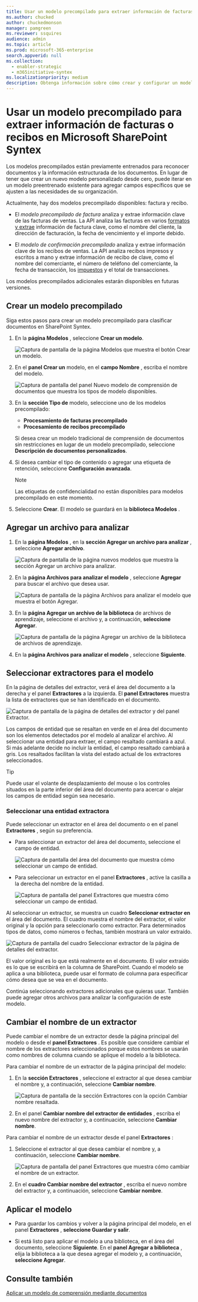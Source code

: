 ```yaml
---
title: Usar un modelo precompilado para extraer información de facturas o recibos en Microsoft SharePoint Syntex
ms.author: chucked
author: chuckedmonson
manager: pamgreen
ms.reviewer: ssquires
audience: admin
ms.topic: article
ms.prod: microsoft-365-enterprise
search.appverid: null
ms.collection:
  - enabler-strategic
  - m365initiative-syntex
ms.localizationpriority: medium
description: Obtenga información sobre cómo crear y configurar un modelo precompilado en SharePoint Syntex.
---
```


# <a name="use-a-prebuilt-model-to-extract-info-from-invoices-or-receipts-in-microsoft-sharepoint-syntex"></a>Usar un modelo precompilado para extraer información de facturas o recibos en Microsoft SharePoint Syntex

Los modelos precompilados están previamente entrenados para reconocer documentos y la información estructurada de los documentos. En lugar de tener que crear un nuevo modelo personalizado desde cero, puede iterar en un modelo preentrenado existente para agregar campos específicos que se ajusten a las necesidades de su organización. 

Actualmente, hay dos modelos precompilado disponibles: factura y recibo.

- El *modelo precompilado de factura* analiza y extrae información clave de las facturas de ventas. La API analiza las facturas en varios [formatos y extrae](/azure/applied-ai-services/form-recognizer/concept-invoice#field-extraction) información de factura clave, como el nombre del cliente, la dirección de facturación, la fecha de vencimiento y el importe debido.

- El *modelo de confirmación precompilado* analiza y extrae información clave de los recibos de ventas. La API analiza recibos impresos y escritos a mano y extrae información de recibo de clave, como el nombre del comerciante, el número de teléfono del comerciante, la fecha de transacción, los [impuestos](/azure/applied-ai-services/form-recognizer/concept-receipt#field-extraction) y el total de transacciones.

Los modelos precompilados adicionales estarán disponibles en futuras versiones.

## <a name="create-a-prebuilt-model"></a>Crear un modelo precompilado

Siga estos pasos para crear un modelo precompilado para clasificar documentos en SharePoint Syntex.

1. En la **página Modelos** , seleccione **Crear un modelo**.

    ![Captura de pantalla de la página Modelos que muestra el botón Crear un modelo.](../media/content-understanding/prebuilt-create-model-button.png) 

2. En el **panel Crear un** modelo, en el **campo Nombre** , escriba el nombre del modelo.

    ![Captura de pantalla del panel Nuevo modelo de comprensión de documentos que muestra los tipos de modelo disponibles.](../media/content-understanding/prebuilt-create-panel.png) 

3. En la **sección Tipo de** modelo, seleccione uno de los modelos precompilado:
   - **Procesamiento de facturas precompilado**
   - **Procesamiento de recibos precompilado**

   Si desea crear un modelo tradicional de comprensión de documentos sin restricciones en lugar de un modelo precompilado, seleccione **Descripción de documentos personalizados**.

4. Si desea cambiar el tipo de contenido o agregar una etiqueta de retención, seleccione **Configuración avanzada**.

    > [!NOTE]
    > Las etiquetas de confidencialidad no están disponibles para modelos precompilado en este momento.

5. Seleccione **Crear**. El modelo se guardará en la **biblioteca Modelos** .

## <a name="add-a-file-to-analyze"></a>Agregar un archivo para analizar

1. En la **página Modelos** , en la **sección Agregar un archivo para analizar** , seleccione **Agregar archivo**.

    ![Captura de pantalla de la página nuevos modelos que muestra la sección Agregar un archivo para analizar.](../media/content-understanding/prebuilt-add-file-to-analyze.png) 

2. En la **página Archivos para analizar el modelo** , seleccione **Agregar** para buscar el archivo que desea usar.

    ![Captura de pantalla de la página Archivos para analizar el modelo que muestra el botón Agregar.](../media/content-understanding/prebuilt-add-file-button.png) 

3. En la **página Agregar un archivo de la biblioteca** de archivos de aprendizaje, seleccione el archivo y, a continuación, **seleccione Agregar**.

    ![Captura de pantalla de la página Agregar un archivo de la biblioteca de archivos de aprendizaje.](../media/content-understanding/prebuilt-add-file-from-training-library.png) 

6. En la **página Archivos para analizar el modelo** , seleccione **Siguiente**.

## <a name="select-extractors-for-your-model"></a>Seleccionar extractores para el modelo

En la página de detalles del extractor, verá el área del documento a la derecha y el panel **Extractores** a la izquierda. El **panel Extractores** muestra la lista de extractores que se han identificado en el documento.

   ![Captura de pantalla de la página de detalles del extractor y del panel Extractor.](../media/content-understanding/prebuilt-extractor-details-page.png) 

Los campos de entidad que se resaltan en verde en el área del documento son los elementos detectados por el modelo al analizar el archivo. Al seleccionar una entidad para extraer, el campo resaltado cambiará a azul. Si más adelante decide no incluir la entidad, el campo resaltado cambiará a gris. Los resaltados facilitan la vista del estado actual de los extractores seleccionados.

> [!TIP]
> Puede usar el volante de desplazamiento del mouse o los controles situados en la parte inferior del área del documento para acercar o alejar los campos de entidad según sea necesario.

### <a name="select-an-extractor-entity"></a>Seleccionar una entidad extractora

Puede seleccionar un extractor en el área del documento o en el panel **Extractores** , según su preferencia.
 
- Para seleccionar un extractor del área del documento, seleccione el campo de entidad.

    ![Captura de pantalla del área del documento que muestra cómo seleccionar un campo de entidad.](../media/content-understanding/prebuilt-document-area-select-field.png) 

- Para seleccionar un extractor en el panel **Extractores** , active la casilla a la derecha del nombre de la entidad.

    ![Captura de pantalla del panel Extractores que muestra cómo seleccionar un campo de entidad.](../media/content-understanding/prebuilt-extractors-panel-select-field.png) 

Al seleccionar un extractor, se muestra un cuadro **Seleccionar extractor en** el área del documento. El cuadro muestra el nombre del extractor, el valor original y la opción para seleccionarlo como extractor. Para determinados tipos de datos, como números o fechas, también mostrará un valor extraído.

   ![Captura de pantalla del cuadro Seleccionar extractor de la página de detalles del extractor.](../media/content-understanding/prebuilt-select-distractor-box.png) 

El valor original es lo que está realmente en el documento. El valor extraído es lo que se escribirá en la columna de SharePoint. Cuando el modelo se aplica a una biblioteca, puede usar el formato de columna para especificar cómo desea que se vea en el documento.

Continúa seleccionando extractores adicionales que quieras usar. También puede agregar otros archivos para analizar la configuración de este modelo.

## <a name="rename-an-extractor"></a>Cambiar el nombre de un extractor

Puede cambiar el nombre de un extractor desde la página principal del modelo o desde el **panel Extractores** . Es posible que considere cambiar el nombre de los extractores seleccionados porque estos nombres se usarán como nombres de columna cuando se aplique el modelo a la biblioteca.

Para cambiar el nombre de un extractor de la página principal del modelo:

1. En la **sección Extractores** , seleccione el extractor al que desea cambiar el nombre y, a continuación, seleccione **Cambiar nombre**.

    ![Captura de pantalla de la sección Extractores con la opción Cambiar nombre resaltada.](../media/content-understanding/prebuilt-model-page-rename-extractor.png) 

2. En el panel **Cambiar nombre del extractor de entidades** , escriba el nuevo nombre del extractor y, a continuación, seleccione **Cambiar nombre**.

Para cambiar el nombre de un extractor desde el panel **Extractores** :

1. Seleccione el extractor al que desea cambiar el nombre y, a continuación, seleccione **Cambiar nombre**.

    ![Captura de pantalla del panel Extractores que muestra cómo cambiar el nombre de un extractor.](../media/content-understanding/prebuilt-extractors-panel-rename-field.png) 

2. En el **cuadro Cambiar nombre del extractor** , escriba el nuevo nombre del extractor y, a continuación, seleccione **Cambiar nombre**.

## <a name="apply-the-model"></a>Aplicar el modelo

- Para guardar los cambios y volver a la página principal del modelo, en el panel **Extractores** , **seleccione Guardar y salir**.

- Si está listo para aplicar el modelo a una biblioteca, en el área del documento, seleccione **Siguiente**. En el **panel Agregar a biblioteca** , elija la biblioteca a la que desea agregar el modelo y, a continuación, **seleccione Agregar**.

## <a name="see-also"></a>Consulte también

[Aplicar un modelo de comprensión mediante documentos](apply-a-model.md)